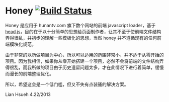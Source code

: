 Honey [![Build Status](https://secure.travis-ci.org/xydudu/Honey.png?branch=honey-2.1.0)](https://travis-ci.org/xydudu/Honey)
====================


Honey 是应用于 hunantv.com 旗下数个网站的前端 javascript loader，基于 [head.js](http://headjs.com/)，目的在于以十分简单的思想给页面制作者，让其不至于使前端文件结构弄得很乱，并初步的理解一些模板化的思想，当然 honey 并不遵循现有的任何前端模块化规范。

由于非常的以所做项目为中心，所以可以适用的范围非常小，并不适于从零开始的项目。因为我相信，如果你从零开始搭建一个项目，必然不会将前端的文件结构弄得很乱，而我所做的项目由于历史遗留问题太多，才在此情况下进行着简单，缓慢而漫长的前端整理优化。

所以，希望这会是一个低门槛，但又不失有点装骚的解决方案。

Lian Hsueh 4.22/2013
